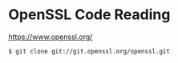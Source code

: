 # OpenSSL Code Reading

https://www.openssl.org/

```console
$ git clone git://git.openssl.org/openssl.git
```